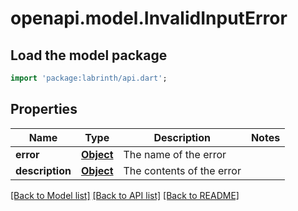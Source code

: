 # openapi.model.InvalidInputError

## Load the model package
```dart
import 'package:labrinth/api.dart';
```

## Properties
Name | Type | Description | Notes
------------ | ------------- | ------------- | -------------
**error** | [**Object**](.md) | The name of the error | 
**description** | [**Object**](.md) | The contents of the error | 

[[Back to Model list]](../README.md#documentation-for-models) [[Back to API list]](../README.md#documentation-for-api-endpoints) [[Back to README]](../README.md)


